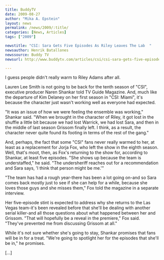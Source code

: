 ```yaml
---
title: BuddyTV
date: 2009-08-27
author: "Mika A. Epstein"
layout: news
permalink: /news/2009/:title/
categories: [News, Articles]
tags: ["2009"]

newstitle: "CSI: Sara Gets Five Episodes As Riley Leaves The Lab  "
newsauthor: Henrik Batallones
newssource: Buddy TV
newsurl: http://www.buddytv.com/articles/csi/csi-sara-gets-five-episodes-as-30312.aspx

---
```


I guess people didn't really warm to Riley Adams after all.

Lauren Lee Smith is not going to be back for the tenth season of "CSI", executive producer Naren Shankar told TV Guide Magazine. And, much like the departure of Kim Delaney on her first season in "CSI: Miami", it's because the character just wasn't working well as everyone had expected.

"It was an issue of how we were feeling the ensemble was working," Shankar said. "When we brought in the character of Riley, it got lost in the shuffle a little bit because we had lost Warrick, we had lost Sara, and then in the middle of last season Grissom finally left. I think, as a result, the character never quite found its footing in terms of the rest of the gang."

And, perhaps, the fact that some "CSI" fans never really warmed to her, at least as a replacement for Jorja Fox, who left the show in the eighth season. Well, that's moot, then, as Fox's returning to the show for, according to Shankar, at least five episodes. "She shows up because the team is understaffed," he said. "The undersheriff reaches out for a recommendation and Sara says, 'I think that person might be me.'"

"The team has had a rough year-there has been a lot going on-and so Sara comes back mostly just to see if she can help for a while, because she loves those guys and she misses them," Fox told the magazine in a separate interview.

Her five-episode stint is expected to address why she returns to the Las Vegas team-it's been revealed before that she'll be dealing with another serial killer-and all those questions about what happened between her and Grissom. "That will hopefully be a reveal in the premiere," Fox said. "They've prevented me from discussing Grissom at all."

While it's not sure whether she's going to stay, Shankar promises that fans will be in for a treat. "We're going to spotlight her for the episodes that she'll be in," he promises.

[...]
